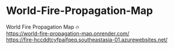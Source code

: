 # World-Fire-Propagation-Map
World Fire Propagation Map 🔥<br />
https://world-fire-propagation-map.onrender.com/<br />
https://fire-hccddtcyfpajfqeq.southeastasia-01.azurewebsites.net/<br />
